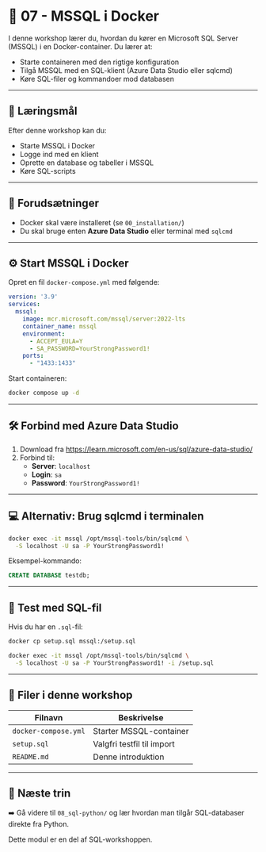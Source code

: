 # 🐳 07 - MSSQL i Docker

I denne workshop lærer du, hvordan du kører en Microsoft SQL Server (MSSQL) i en Docker-container. Du lærer at:
- Starte containeren med den rigtige konfiguration
- Tilgå MSSQL med en SQL-klient (Azure Data Studio eller sqlcmd)
- Køre SQL-filer og kommandoer mod databasen

---

## 🎯 Læringsmål

Efter denne workshop kan du:
- Starte MSSQL i Docker
- Logge ind med en klient
- Oprette en database og tabeller i MSSQL
- Køre SQL-scripts

---

## 🧭 Forudsætninger

- Docker skal være installeret (se `00_installation/`)
- Du skal bruge enten **Azure Data Studio** eller terminal med `sqlcmd`

---

## ⚙️ Start MSSQL i Docker

Opret en fil `docker-compose.yml` med følgende:

```yaml
version: '3.9'
services:
  mssql:
    image: mcr.microsoft.com/mssql/server:2022-lts
    container_name: mssql
    environment:
      - ACCEPT_EULA=Y
      - SA_PASSWORD=YourStrongPassword1!
    ports:
      - "1433:1433"
```

Start containeren:
```bash
docker compose up -d
```

---

## 🛠️ Forbind med Azure Data Studio

1. Download fra https://learn.microsoft.com/en-us/sql/azure-data-studio/
2. Forbind til:
   - **Server**: `localhost`
   - **Login**: `sa`
   - **Password**: `YourStrongPassword1!`

---

## 💻 Alternativ: Brug sqlcmd i terminalen

```bash
docker exec -it mssql /opt/mssql-tools/bin/sqlcmd \
  -S localhost -U sa -P YourStrongPassword1!
```

Eksempel-kommando:
```sql
CREATE DATABASE testdb;
```

---

## 🧪 Test med SQL-fil

Hvis du har en `.sql`-fil:
```bash
docker cp setup.sql mssql:/setup.sql

docker exec -it mssql /opt/mssql-tools/bin/sqlcmd \
  -S localhost -U sa -P YourStrongPassword1! -i /setup.sql
```

---

## 📁 Filer i denne workshop

| Filnavn             | Beskrivelse                          |
|----------------------|---------------------------------------|
| `docker-compose.yml` | Starter MSSQL-container               |
| `setup.sql`          | Valgfri testfil til import            |
| `README.md`          | Denne introduktion                    |

---

## 🏁 Næste trin

➡️ Gå videre til `08_sql-python/` og lær hvordan man tilgår SQL-databaser direkte fra Python.

Dette modul er en del af SQL-workshoppen.